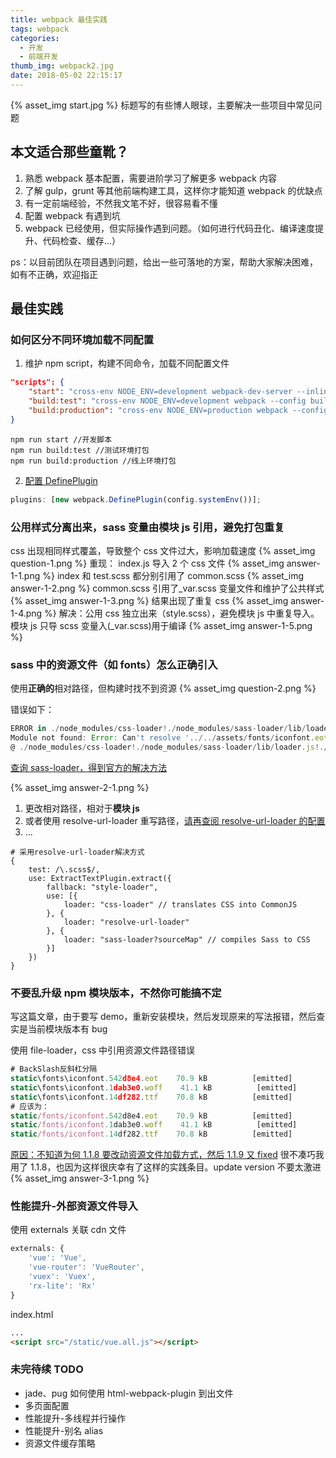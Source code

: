 ```yaml
---
title: webpack 最佳实践
tags: webpack
categories:
  - 开发
  - 前端开发
thumb_img: webpack2.jpg
date: 2018-05-02 22:15:17
---
```


{% asset_img start.jpg %}
标题写的有些博人眼球，主要解决一些项目中常见问题

## 本文适合那些童靴？

1. 熟悉 webpack 基本配置，需要进阶学习了解更多 webpack 内容
2. 了解 gulp，grunt 等其他前端构建工具，这样你才能知道 webpack 的优缺点
3. 有一定前端经验，不然我文笔不好，很容易看不懂
4. 配置 webpack 有遇到坑
5. webpack 已经使用，但实际操作遇到问题。（如何进行代码丑化、编译速度提升、代码检查、缓存...）

ps：以目前团队在项目遇到问题，给出一些可落地的方案，帮助大家解决困难，如有不正确，欢迎指正

## 最佳实践

### 如何区分不同环境加载不同配置

1. 维护 npm script，构建不同命令，加载不同配置文件

```json
"scripts": {
    "start": "cross-env NODE_ENV=development webpack-dev-server --inline --progress --config build/webpack.dev.conf.js",
    "build:test": "cross-env NODE_ENV=development webpack --config build/webpack.dev.conf.js",
    "build:production": "cross-env NODE_ENV=production webpack --config build/webpack.pro.conf.js"
}
```

    npm run start //开发脚本
    npm run build:test //测试环境打包
    npm run build:production //线上环境打包

2. [配置 DefinePlugin](https://webpack.js.org/plugins/define-plugin/#usage)

```js
plugins: [new webpack.DefinePlugin(config.systemEnv())];
```

### 公用样式分离出来，sass 变量由模块 js 引用，避免打包重复

css 出现相同样式覆盖，导致整个 css 文件过大，影响加载速度
{% asset_img question-1.png %}
重现：
index.js 导入 2 个 css 文件
{% asset_img answer-1-1.png %}
index 和 test.scss 都分别引用了 common.scss
{% asset_img answer-1-2.png %}
common.scss 引用了\_var.scss 变量文件和维护了公共样式
{% asset_img answer-1-3.png %}
结果出现了重复 css
{% asset_img answer-1-4.png %}
解决：公用 css 独立出来（style.scss），避免模块 js 中重复导入。模块 js 只导 scss 变量入(\_var.scss)用于编译
{% asset_img answer-1-5.png %}

### sass 中的资源文件（如 fonts）怎么正确引入

使用**正确的**相对路径，但构建时找不到资源
{% asset_img question-2.png %}

错误如下：

```js
ERROR in ./node_modules/css-loader!./node_modules/sass-loader/lib/loader.js!./src/scss/style.scss
Module not found: Error: Can't resolve '../../assets/fonts/iconfont.eot' in 'E:\webpack_demo\src\scss'
@ ./node_modules/css-loader!./node_modules/sass-loader/lib/loader.js!./src/scss/style.scss 7:92-134 7:177-219
```

[查询 sass-loader，得到官方的解决方法](https://github.com/webpack-contrib/sass-loader#problems-with-url)

{% asset_img answer-2-1.png %}

1. 更改相对路径，相对于**模块 js**
2. 或者使用 resolve-url-loader 重写路径，[请再查阅 resolve-url-loader 的配置](https://github.com/bholloway/resolve-url-loader#apply-via-webpack-config)
3. ...

```
# 采用resolve-url-loader解决方式
{
    test: /\.scss$/,
    use: ExtractTextPlugin.extract({
        fallback: "style-loader",
        use: [{
            loader: "css-loader" // translates CSS into CommonJS
        }, {
            loader: "resolve-url-loader"
        }, {
            loader: "sass-loader?sourceMap" // compiles Sass to CSS
        }]
    })
}
```

### 不要乱升级 npm 模块版本，不然你可能搞不定

写这篇文章，由于要写 demo，重新安装模块，然后发现原来的写法报错，然后查实是当前模块版本有 bug

使用 file-loader，css 中引用资源文件路径错误

```js
# BackSlash反斜杠分隔
static\fonts\iconfont.542d8e4.eot    70.9 kB          [emitted]
static\fonts\iconfont.1dab3e0.woff    41.1 kB          [emitted]
static\fonts\iconfont.14df282.ttf    70.8 kB          [emitted]
# 应该为：
static/fonts/iconfont.542d8e4.eot    70.9 kB          [emitted]
static/fonts/iconfont.1dab3e0.woff    41.1 kB          [emitted]
static/fonts/iconfont.14df282.ttf    70.8 kB          [emitted]
```

[原因：不知道为何 1.1.8 要改动资源文件加载方式，然后 1.1.9 又 fixed](https://github.com/webpack-contrib/file-loader/commit/26e47ca)
很不凑巧我用了 1.1.8，也因为这样很庆幸有了这样的实践条目。update version 不要太激进
{% asset_img answer-3-1.png %}

### 性能提升-外部资源文件导入

使用 externals 关联 cdn 文件

```js
externals: {
    'vue': 'Vue',
    'vue-router': 'VueRouter',
    'vuex': 'Vuex',
    'rx-lite': 'Rx'
}
```

index.html

```html
...
<script src="/static/vue.all.js"></script>
```

### 未完待续 TODO

- jade、pug 如何使用 html-webpack-plugin 到出文件
- 多页面配置
- 性能提升-多线程并行操作
- 性能提升-别名 alias
- 资源文件缓存策略
